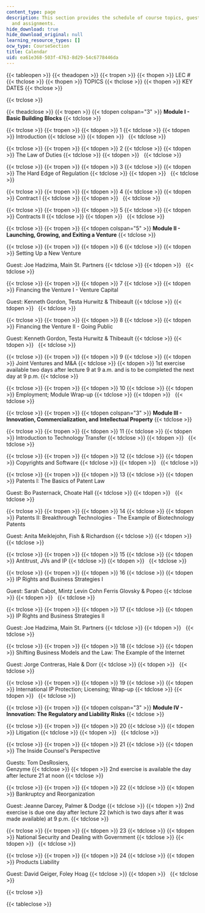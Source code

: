 ```yaml
---
content_type: page
description: This section provides the schedule of course topics, guest speakers,
  and assignments.
hide_download: true
hide_download_original: null
learning_resource_types: []
ocw_type: CourseSection
title: Calendar
uid: ea61e368-503f-4763-8d29-54c6778446da
---
```


{{< tableopen >}}
{{< theadopen >}}
{{< tropen >}}
{{< thopen >}}
LEC #
{{< thclose >}}
{{< thopen >}}
TOPICS
{{< thclose >}}
{{< thopen >}}
KEY DATES
{{< thclose >}}

{{< trclose >}}

{{< theadclose >}}
{{< tropen >}}
{{< tdopen colspan="3" >}}
**Module I - Basic Building Blocks**
{{< tdclose >}}

{{< trclose >}}
{{< tropen >}}
{{< tdopen >}}
1
{{< tdclose >}}
{{< tdopen >}}
Introduction
{{< tdclose >}}
{{< tdopen >}}
 
{{< tdclose >}}

{{< trclose >}}
{{< tropen >}}
{{< tdopen >}}
2
{{< tdclose >}}
{{< tdopen >}}
The Law of Duties
{{< tdclose >}}
{{< tdopen >}}
 
{{< tdclose >}}

{{< trclose >}}
{{< tropen >}}
{{< tdopen >}}
3
{{< tdclose >}}
{{< tdopen >}}
The Hard Edge of Regulation
{{< tdclose >}}
{{< tdopen >}}
 
{{< tdclose >}}

{{< trclose >}}
{{< tropen >}}
{{< tdopen >}}
4
{{< tdclose >}}
{{< tdopen >}}
Contract I
{{< tdclose >}}
{{< tdopen >}}
 
{{< tdclose >}}

{{< trclose >}}
{{< tropen >}}
{{< tdopen >}}
5
{{< tdclose >}}
{{< tdopen >}}
Contracts II
{{< tdclose >}}
{{< tdopen >}}
 
{{< tdclose >}}

{{< trclose >}}
{{< tropen >}}
{{< tdopen colspan="5" >}}
**Module II - Launching, Growing, and Exiting a Venture**
{{< tdclose >}}

{{< trclose >}}
{{< tropen >}}
{{< tdopen >}}
6
{{< tdclose >}}
{{< tdopen >}}
Setting Up a New Venture  
  
Guest: Joe Hadzima, Main St. Partners
{{< tdclose >}}
{{< tdopen >}}
 
{{< tdclose >}}

{{< trclose >}}
{{< tropen >}}
{{< tdopen >}}
7
{{< tdclose >}}
{{< tdopen >}}
Financing the Venture I - Venture Capital  
  
Guest: Kenneth Gordon, Testa Hurwitz & Thibeault
{{< tdclose >}}
{{< tdopen >}}
 
{{< tdclose >}}

{{< trclose >}}
{{< tropen >}}
{{< tdopen >}}
8
{{< tdclose >}}
{{< tdopen >}}
Financing the Venture II - Going Public  
  
Guest: Kenneth Gordon, Testa Hurwitz & Thibeault
{{< tdclose >}}
{{< tdopen >}}
 
{{< tdclose >}}

{{< trclose >}}
{{< tropen >}}
{{< tdopen >}}
9
{{< tdclose >}}
{{< tdopen >}}
Joint Ventures and M&A
{{< tdclose >}}
{{< tdopen >}}
1st exercise available two days after lecture 9 at 9 a.m. and is to be completed the next day at 9 p.m.
{{< tdclose >}}

{{< trclose >}}
{{< tropen >}}
{{< tdopen >}}
10
{{< tdclose >}}
{{< tdopen >}}
Employment; Module Wrap-up
{{< tdclose >}}
{{< tdopen >}}
 
{{< tdclose >}}

{{< trclose >}}
{{< tropen >}}
{{< tdopen colspan="3" >}}
**Module III - Innovation, Commercialization, and Intellectual Property**
{{< tdclose >}}

{{< trclose >}}
{{< tropen >}}
{{< tdopen >}}
11
{{< tdclose >}}
{{< tdopen >}}
Introduction to Technology Transfer
{{< tdclose >}}
{{< tdopen >}}
 
{{< tdclose >}}

{{< trclose >}}
{{< tropen >}}
{{< tdopen >}}
12
{{< tdclose >}}
{{< tdopen >}}
Copyrights and Software
{{< tdclose >}}
{{< tdopen >}}
 
{{< tdclose >}}

{{< trclose >}}
{{< tropen >}}
{{< tdopen >}}
13
{{< tdclose >}}
{{< tdopen >}}
Patents I: The Basics of Patent Law  
  
Guest: Bo Pasternack, Choate Hall
{{< tdclose >}}
{{< tdopen >}}
 
{{< tdclose >}}

{{< trclose >}}
{{< tropen >}}
{{< tdopen >}}
14
{{< tdclose >}}
{{< tdopen >}}
Patents II: Breakthrough Technologies - The Example of Biotechnology Patents  
  
Guest: Anita Meiklejohn, Fish & Richardson
{{< tdclose >}}
{{< tdopen >}}
 
{{< tdclose >}}

{{< trclose >}}
{{< tropen >}}
{{< tdopen >}}
15
{{< tdclose >}}
{{< tdopen >}}
Antitrust, JVs and IP
{{< tdclose >}}
{{< tdopen >}}
 
{{< tdclose >}}

{{< trclose >}}
{{< tropen >}}
{{< tdopen >}}
16
{{< tdclose >}}
{{< tdopen >}}
IP Rights and Business Strategies I  
  
Guest: Sarah Cabot, Mintz Levin Cohn Ferris Glovsky & Popeo
{{< tdclose >}}
{{< tdopen >}}
 
{{< tdclose >}}

{{< trclose >}}
{{< tropen >}}
{{< tdopen >}}
17
{{< tdclose >}}
{{< tdopen >}}
IP Rights and Business Strategies II  
  
Guest: Joe Hadzima, Main St. Partners
{{< tdclose >}}
{{< tdopen >}}
 
{{< tdclose >}}

{{< trclose >}}
{{< tropen >}}
{{< tdopen >}}
18
{{< tdclose >}}
{{< tdopen >}}
Shifting Business Models and the Law: The Example of the Internet  
  
Guest: Jorge Contreras, Hale & Dorr
{{< tdclose >}}
{{< tdopen >}}
 
{{< tdclose >}}

{{< trclose >}}
{{< tropen >}}
{{< tdopen >}}
19
{{< tdclose >}}
{{< tdopen >}}
International IP Protection; Licensing; Wrap-up
{{< tdclose >}}
{{< tdopen >}}
 
{{< tdclose >}}

{{< trclose >}}
{{< tropen >}}
{{< tdopen colspan="3" >}}
**Module IV - Innovation: The Regulatory and Liability Risks**
{{< tdclose >}}

{{< trclose >}}
{{< tropen >}}
{{< tdopen >}}
20
{{< tdclose >}}
{{< tdopen >}}
Litigation
{{< tdclose >}}
{{< tdopen >}}
 
{{< tdclose >}}

{{< trclose >}}
{{< tropen >}}
{{< tdopen >}}
21
{{< tdclose >}}
{{< tdopen >}}
The Inside Counsel's Perspective  
  
Guests: Tom DesRosiers,  
Genzyme
{{< tdclose >}}
{{< tdopen >}}
2nd exercise is available the day after lecture 21 at noon
{{< tdclose >}}

{{< trclose >}}
{{< tropen >}}
{{< tdopen >}}
22
{{< tdclose >}}
{{< tdopen >}}
Bankruptcy and Reorganization  
  
Guest: Jeanne Darcey, Palmer & Dodge
{{< tdclose >}}
{{< tdopen >}}
2nd exercise is due one day after lecture 22 (which is two days after it was made available) at 9 p.m.
{{< tdclose >}}

{{< trclose >}}
{{< tropen >}}
{{< tdopen >}}
23
{{< tdclose >}}
{{< tdopen >}}
National Security and Dealing with Government
{{< tdclose >}}
{{< tdopen >}}
 
{{< tdclose >}}

{{< trclose >}}
{{< tropen >}}
{{< tdopen >}}
24
{{< tdclose >}}
{{< tdopen >}}
Products Liability  
  
Guest: David Geiger, Foley Hoag
{{< tdclose >}}
{{< tdopen >}}
 
{{< tdclose >}}

{{< trclose >}}

{{< tableclose >}}
